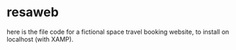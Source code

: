 # resaweb

here is the file code for a fictional space travel booking website, to install on localhost (with XAMP).
